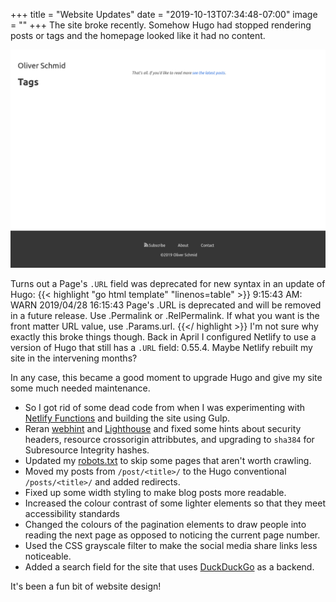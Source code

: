 +++
title = "Website Updates"
date = "2019-10-13T07:34:48-07:00"
image = ""
+++
The site broke recently. Somehow Hugo had stopped rendering posts or tags and the homepage looked like it had no content.
<!--more-->

![Homepage missing Posts and Tags](./missing-posts-and-tags.png)

Turns out a Page's `.URL` field was deprecated for new syntax in an update of Hugo:
{{< highlight "go html template" "linenos=table" >}}
9:15:43 AM: WARN 2019/04/28 16:15:43 Page's .URL is deprecated and will be removed in a future release. Use .Permalink or .RelPermalink. If what you want is the front matter URL value, use .Params.url.
{{</ highlight >}}
I'm not sure why exactly this broke things though. Back in April I configured Netlify to use a version of Hugo that still has a `.URL` field: 0.55.4. Maybe Netlify rebuilt my site in the intervening months?

In any case, this became a good moment to upgrade Hugo and give my site some much needed maintenance.

- So I got rid of some dead code from when I was experimenting with [Netlify Functions](https://www.netlify.com/docs/functions/) and building the site using Gulp.
- Reran [webhint](https://webhint.io/scanner/) and [Lighthouse](https://web.dev/measure) and fixed some hints about security headers, resource crossorigin attribbutes, and upgrading to `sha384` for Subresource Integrity hashes.
- Updated my [robots.txt](/robots.txt) to skip some pages that aren't worth crawling.
- Moved my posts from `/post/<title>/` to the Hugo conventional `/posts/<title>/` and added redirects.
- Fixed up some width styling to make blog posts more readable.
- Increased the colour contrast of some lighter elements so that they meet accessibility standards
- Changed the colours of the pagination elements to draw people into reading the next page as opposed to noticing the current page number.
- Used the CSS grayscale filter to make the social media share links less noticeable.
- Added a search field for the site that uses [DuckDuckGo](https://duckduckgo.com/) as a backend.

It's been a fun bit of website design!